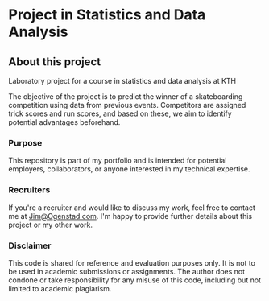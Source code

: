 # Project in Statistics and Data Analysis
## About this project
Laboratory project for a course in statistics and data analysis at KTH

The objective of the project is to predict the winner of a skateboarding competition using data from previous events. Competitors are assigned trick scores and run scores, and based on these, we aim to identify potential advantages beforehand.

### Purpose
This repository is part of my portfolio and is intended for potential employers, collaborators, or anyone interested in my technical expertise.

### Recruiters
If you're a recruiter and would like to discuss my work, feel free to contact me at Jim@Ogenstad.com. I'm happy to provide further details about this project or my other work.


### Disclaimer
This code is shared for reference and evaluation purposes only. It is not to be used in academic submissions or assignments. The author does not condone or take responsibility for any misuse of this code, including but not limited to academic plagiarism.

